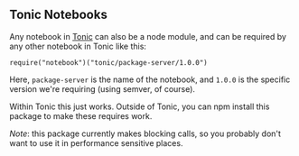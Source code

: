 ## Tonic Notebooks

Any notebook in [Tonic](https://tonicdev.com) can also be a node module,
and can be required by any other notebook in Tonic like this:

    require("notebook")("tonic/package-server/1.0.0")

Here, `package-server` is the name of the notebook, and `1.0.0` is the
specific version we're requiring (using semver, of course).

Within Tonic this just works. Outside of Tonic, you can npm install this
package to make these requires work.

*Note*: this package currently makes blocking calls, so you probably don't
want to use it in performance sensitive places.
